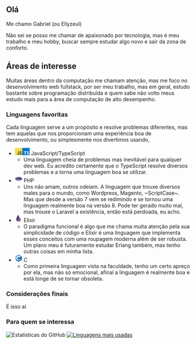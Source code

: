 ## Olá

Me chamo Gabriel (ou Ellyzeul)

Não sei se posso me chamar de apaixonado por tecnologia, mas é meu trabalho e meu hobby, buscar sempre estudar algo novo e sair da zona de conforto.

## Áreas de interesse

Muitas áreas dentro da computação me chamam atenção, mas me foco no desenvolvimento web fullstack, por ser meu trabalho, mas em geral, estudo bastante sobre programação distribuída e quem sabe não volto meus estudo mais para a área de computação de alto desempenho.

### Linguagens favoritas
Cada linguagem serve a um propósito e resolve problemas diferentes, mas tem aquelas que nos proporcionam uma experiência boa de desenvolvimento, ou simplesmente nos divertimos usando,

- <img height="20" src="https://raw.githubusercontent.com/github/explore/80688e429a7d4ef2fca1e82350fe8e3517d3494d/topics/javascript/javascript.png"><img height="20" src="https://raw.githubusercontent.com/github/explore/80688e429a7d4ef2fca1e82350fe8e3517d3494d/topics/typescript/typescript.png"> JavaScript/TypeScript
  - Uma linguagem cheia de problemas mas inevitável para qualquer dev web. Eu acredito certamente que o TypeScript resolve diversos problemas e a torna uma linguagem boa se utilizar.
- <img height="20" src="https://raw.githubusercontent.com/devicons/devicon/master/icons/php/php-original.svg"> PHP
  - Uns não amam, outros odeiam. A linguagem que trouxe diversos males para o mundo, como Wordpress, Magento, ~ScriptCase~. Mas que desde a versão 7 vem se redimindo e se tornou uma linguagem realmente boa na versão 8. Pode ter gerado muito mal, mas trouxe o Laravel a existência, então está perdoada, eu acho.
- <img height="20" src="https://raw.githubusercontent.com/devicons/devicon/master/icons/elixir/elixir-original.svg"> Elixir
  - O paradigma funcional é algo que me chama muita atenção pela sua simplicidade de código e Elixir é uma linguagem que implementa esses conceitos com uma roupagem moderna além de ser robusta. Um plano meu é futuramente estudar Erlang também, mas tenho outras coisas em minha lista.
- <img height="20" src="https://raw.githubusercontent.com/devicons/devicon/master/icons/c/c-original.svg"> C
  - Como primeira linguagem vista na faculdade, tenho um certo apreço por ela, mas não só emocional, afinal a linguagem é realmente boa e está longe de se tornar obsoleta.

### Considerações finais
É isso aí

### Para quem se interessa
![Estatísticas do GitHub](https://github-readme-stats.vercel.app/api?username=Ellyzeul&show_icons=true&theme=tokyonight&locale=pt-br)
[![Linguagens mais usadas](https://github-readme-stats.vercel.app/api/top-langs/?username=Ellyzeul&layout=compact&theme=tokyonight&locale=pt-br)](https://github.com/anuraghazra/github-readme-stats)
